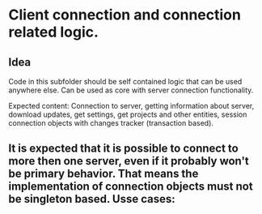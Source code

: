 # Client connection and connection related logic.

## Idea
Code in this subfolder should be self contained logic that can be used anywhere
else. Can be used as core with server connection functionality.

Expected content: Connection to server, getting information about server,
download updates, get settings, get projects and other entities, session
connection objects with changes tracker (transaction based).

It is expected that it is possible to connect to more then one server, even
if it probably won't be primary behavior. That means the implementation of
connection objects must not be singleton based.
Usse cases:
-
